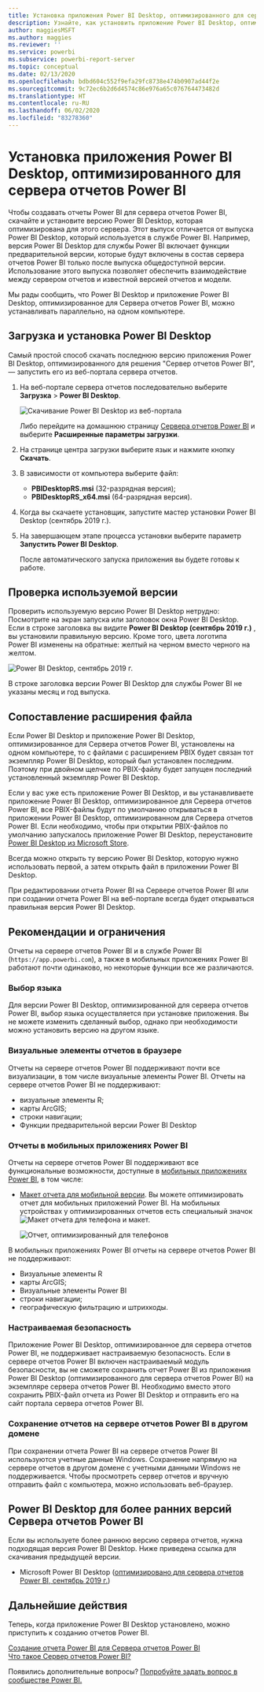 ```yaml
---
title: Установка приложения Power BI Desktop, оптимизированного для сервера отчетов Power BI
description: Узнайте, как установить приложение Power BI Desktop, оптимизированное для сервера отчетов Power BI
author: maggiesMSFT
ms.author: maggies
ms.reviewer: ''
ms.service: powerbi
ms.subservice: powerbi-report-server
ms.topic: conceptual
ms.date: 02/13/2020
ms.openlocfilehash: bdbd604c552f9efa29fc8738e474b0907ad44f2e
ms.sourcegitcommit: 9c72ec6b2d6d4574c86e976a65c076764473482d
ms.translationtype: HT
ms.contentlocale: ru-RU
ms.lasthandoff: 06/02/2020
ms.locfileid: "83278360"
---
```

# <a name="install-power-bi-desktop-optimized-for-power-bi-report-server"></a>Установка приложения Power BI Desktop, оптимизированного для сервера отчетов Power BI

Чтобы создавать отчеты Power BI для сервера отчетов Power BI, скачайте и установите версию Power BI Desktop, которая оптимизирована для этого сервера. Этот выпуск отличается от выпуска Power BI Desktop, который используется в службе Power BI. Например, версия Power BI Desktop для службы Power BI включает функции предварительной версии, которые будут включены в состав сервера отчетов Power BI только после выпуска общедоступной версии. Использование этого выпуска позволяет обеспечить взаимодействие между сервером отчетов и известной версией отчетов и модели. 

Мы рады сообщить, что Power BI Desktop и приложение Power BI Desktop, оптимизированное для Сервера отчетов Power BI, можно устанавливать параллельно, на одном компьютере.

## <a name="download-and-install-power-bi-desktop"></a>Загрузка и установка Power BI Desktop

Самый простой способ скачать последнюю версию приложения Power BI Desktop, оптимизированного для решения "Сервер отчетов Power BI", — запустить его из веб-портала сервера отчетов.

1. На веб-портале сервера отчетов последовательно выберите **Загрузка** > **Power BI Desktop**.

    ![Скачивание Power BI Desktop из веб-портала](media/install-powerbi-desktop/report-server-download-web-portal.png)

    Либо перейдите на домашнюю страницу [Сервера отчетов Power BI](https://powerbi.microsoft.com/report-server/) и выберите **Расширенные параметры загрузки**.

2. На странице центра загрузки выберите язык и нажмите кнопку **Скачать**.

3. В зависимости от компьютера выберите файл: 

    - **PBIDesktopRS.msi** (32-разрядная версия);
    - **PBIDesktopRS_x64.msi** (64-разрядная версия).

1. Когда вы скачаете установщик, запустите мастер установки Power BI Desktop (сентябрь 2019 г.).

2. На завершающем этапе процесса установки выберите параметр **Запустить Power BI Desktop**.

    После автоматического запуска приложения вы будете готовы к работе.

## <a name="verify-youre-using-the-correct-version"></a>Проверка используемой версии
Проверить используемую версию Power BI Desktop нетрудно: Посмотрите на экран запуска или заголовок окна Power BI Desktop. Если в строке заголовка вы видите **Power BI Desktop (сентябрь 2019 г.)** , вы установили правильную версию. Кроме того, цвета логотипа Power BI изменены на обратные: желтый на черном вместо черного на желтом.

![Power BI Desktop, сентябрь 2019 г.](media/install-powerbi-desktop/power-bi-report-server-desktop-sept-2019.png)

В строке заголовка версии Power BI Desktop для службы Power BI не указаны месяц и год выпуска.

## <a name="file-extension-association"></a>Сопоставление расширения файла
Если Power BI Desktop и приложение Power BI Desktop, оптимизированное для Сервера отчетов Power BI, установлены на одном компьютере, то с файлами с расширением PBIX будет связан тот экземпляр Power BI Desktop, который был установлен последним. Поэтому при двойном щелчке по PBIX-файлу будет запущен последний установленный экземпляр Power BI Desktop.

Если у вас уже есть приложение Power BI Desktop, и вы устанавливаете приложение Power BI Desktop, оптимизированное для Сервера отчетов Power BI, все PBIX-файлы будут по умолчанию открываться в приложении Power BI Desktop, оптимизированном для Сервера отчетов Power BI. Если необходимо, чтобы при открытии PBIX-файлов по умолчанию запускалось приложение Power BI Desktop, переустановите [Power BI Desktop из Microsoft Store](https://aka.ms/pbidesktopstore).

Всегда можно открыть ту версию Power BI Desktop, которую нужно использовать первой, а затем открыть файл в приложении Power BI Desktop.

При редактировании отчета Power BI на Сервере отчетов Power BI или при создании отчета Power BI на веб-портале всегда будет открываться правильная версия Power BI Desktop.

## <a name="considerations-and-limitations"></a>Рекомендации и ограничения

Отчеты на сервере отчетов Power BI и в службе Power BI (`https://app.powerbi.com`), а также в мобильных приложениях Power BI работают почти одинаково, но некоторые функции все же различаются.

### <a name="selecting-a-language"></a>Выбор языка

Для версии Power BI Desktop, оптимизированной для сервера отчетов Power BI, выбор языка осуществляется при установке приложения. Вы не можете изменить сделанный выбор, однако при необходимости можно установить версию на другом языке.

### <a name="report-visuals-in-a-browser"></a>Визуальные элементы отчетов в браузере

Отчеты на сервере отчетов Power BI поддерживают почти все визуализации, в том числе визуальные элементы Power BI. Отчеты на сервере отчетов Power BI не поддерживают:

* визуальные элементы R;
* карты ArcGIS;
* строки навигации;
* Функции предварительной версии Power BI Desktop

### <a name="reports-in-the-power-bi-mobile-apps"></a>Отчеты в мобильных приложениях Power BI

Отчеты на сервере отчетов Power BI поддерживают все функциональные возможности, доступные в [мобильных приложениях Power BI](../consumer/mobile/mobile-apps-for-mobile-devices.md), в том числе:

* [Макет отчета для мобильной версии](../create-reports/desktop-create-phone-report.md). Вы можете оптимизировать отчет для мобильных приложений Power BI. На мобильных устройствах у оптимизированных отчетов есть специальный значок ![Макет отчета для телефона](media/install-powerbi-desktop/power-bi-rs-mobile-optimized-icon.png) и макет.
  
    ![Отчет, оптимизированный для телефонов](media/install-powerbi-desktop/power-bi-rs-mobile-optimized-report.png)

В мобильных приложениях Power BI отчеты на сервере отчетов Power BI не поддерживают:

* Визуальные элементы R
* карты ArcGIS;
* Визуальные элементы Power BI
* строки навигации;
* географическую фильтрацию и штрихкоды.

### <a name="custom-security"></a>Настраиваемая безопасность

Приложение Power BI Desktop, оптимизированное для сервера отчетов Power BI, не поддерживает настраиваемую безопасность. Если в сервере отчетов Power BI включен настраиваемый модуль безопасности, вы не сможете сохранить отчет Power BI из приложения Power BI Desktop (оптимизированного для сервера отчетов Power BI) на экземпляре сервера отчетов Power BI. Необходимо вместо этого сохранить PBIX-файл отчета из Power BI Desktop и отправить его на сайт портала сервера отчетов Power BI.

### <a name="saving-reports-to-a-power-bi-report-server-in-a-different-domain"></a>Сохранение отчетов на сервере отчетов Power BI в другом домене

При сохранении отчета Power BI на сервере отчетов Power BI используются учетные данные Windows. Сохранение напрямую на сервере отчетов в другом домене с учетными данными Windows не поддерживается. Чтобы просмотреть сервер отчетов и вручную отправить файл с компьютера, можно использовать веб-браузер.

## <a name="power-bi-desktop-for-earlier-versions-of-power-bi-report-server"></a>Power BI Desktop для более ранних версий Сервера отчетов Power BI

Если вы используете более раннюю версию сервера отчетов, нужна подходящая версия Power BI Desktop. Ниже приведена ссылка для скачивания предыдущей версии.

- Microsoft Power BI Desktop ([оптимизировано для сервера отчетов Power BI, сентябрь 2019 г.](https://go.microsoft.com/fwlink/?linkid=2103723))

## <a name="next-steps"></a>Дальнейшие действия

Теперь, когда приложение Power BI Desktop установлено, можно приступить к созданию отчетов Power BI.

[Создание отчета Power BI для Сервера отчетов Power BI](quickstart-create-powerbi-report.md)  
[Что такое Сервер отчетов Power BI?](get-started.md)

Появились дополнительные вопросы? [Попробуйте задать вопрос в сообществе Power BI.](https://community.powerbi.com/)

